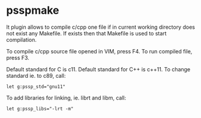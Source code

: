 # psspmake

It plugin allows to compile c/cpp one file if in current working directory does not exist any Makefile. If exists then that Makefile is used to start compilation.

To compile c/cpp source file opened in VIM, press F4.
To run compiled file, press F3.

Default standard for C is c11. Default standard for C++ is c++11. To change standard ie. to c89, call:
```
let g:pssp_std="gnu11"
```
To add libraries for linking, ie. librt and libm, call:
```
let g:pssp_libs="-lrt -m"
```
